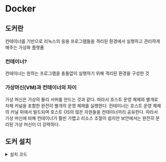 # Docker
## 도커란
컨테이너를 기반으로 리눅스의 응용 프로그램들을 격리된 환경에서 실행하고 관리하게 해주는 가상화 플랫폼

### 컨테이너?
컨테이너는 원하는 프로그램을 충돌없이 실행하기 위해 격리된 환경을 구성한 것

### 가상머신(VM)과 컨테이너의 차이
가상 머신은 가상의 물리 서버를 만드는 것과 같다. 따라서 호스트 운영 체제와 별개로 자체 커널을 포함한 완전히 별개의 운영 체제를 실행한다.
컨테이너는 호스트 운영 체제의 커널 위에서 빌드되며 호스트 OS의 많은 자원들을 컨테이너끼리 공유한다.
따라서 가상 머신에 비해 컨테이너가 훨씬 가볍고 리소스 조절이 쉽지만 보안에서는 완전히 분리된 가상 머신이 더 강력하다.

## 도커 설치
<details>
    <summary>설치 코드</summary>

    ```
    sudo apt-get update
    sudo apt-get install -y ca-certificates curl gnupg lsb-release
    curl -fsSL https://download.docker.com/linux/ubuntu/gpg | sudo gpg --dearmor -o /usr/share/keyrings/docker-archive-keyring.gpg

    # stable version
    echo "deb [arch=$(dpkg --print-architecture) signed-by=/usr/share/keyrings/docker-archive-keyring.gpg] https://download.docker.com/linux/ubuntu $(lsb_release -cs) stable" | sudo tee /etc/apt/sources.list.d/docker.list > /dev/null

    # docker install
    sudo apt-get update
    sudo apt-get install -y docker-ce docker-ce-cli containerd.io docker-buildx-plugin docker-compose-plugin

    # add sudo group
    sudo groupadd docker
    sudo usermod -aG docker $USER
    sudo -su $USER
    ```
</details>
